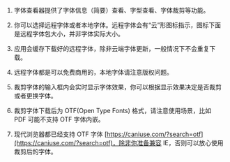 1. 字体查看器提供了字体信息（简要）查看、字型查看、字体裁剪等功能。

2. 你可以选择远程字体或者本地字体。远程字体会有“云”形图标指示，图标下面是远程字体包大小，并非字体实际大小。

3. 应用会缓存下载好的远程字体，除非云端字体更新，一般情况下不会重复下载。

4. 远程字体都是可以免费商用的，本地字体请注意版权问题。

5. 裁剪字体的输入框内会实时显示字体效果，你可以根据显示效果决定是否裁剪或者更换字体。

6. 裁剪字体下载后为 OTF(Open Type Fonts) 格式，请注意使用场景，比如 PDF 可能不支持 OTF 字体内嵌。

7. 现代浏览器都已经支持 OTF 字体 [https://caniuse.com/?search=otf](https://caniuse.com/?search=otf)，除非你准备兼容 IE，否则可以放心使用裁剪后的字体。
